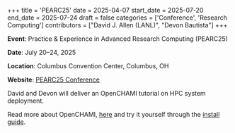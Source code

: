 +++
title = 'PEARC25'
date = 2025-04-07
start_date = 2025-07-20
end_date = 2025-07-24
draft = false
categories = ['Conference', 'Research Computing']
contributors = ["David J. Allen (LANL)", "Devon Bautista"]
+++

**Event**: Practice & Experience in Advanced Research Computing (PEARC25)

**Date**: July 20–24, 2025

**Location**: Columbus Convention Center, Columbus, OH

**Website**: [PEARC25 Conference](https://pearc.acm.org/pearc25/)

David and Devon will deliver an OpenCHAMI tutorial on HPC system deployment.

Read more about OpenCHAMI, [here](/docs/introduction-to-openchami/) and try it yourself through the [install guide](/guides/getting_started/).
